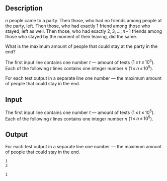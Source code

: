 ## Description

<div><p><span class="tex-span"><i>n</i></span> people came to a party. Then those, who had no friends among people at the party, left. Then those, who had exactly 1 friend among those who stayed, left as well. Then those, who had exactly <span class="tex-span">2, 3, ..., <i>n</i> - 1</span> friends among those who stayed by the moment of their leaving, did the same.</p><p>What is the maximum amount of people that could stay at the party in the end? </p></div><div class="input-specification"><p>The first input line contains one number <span class="tex-span"><i>t</i></span> — amount of tests (<span class="tex-span">1 ≤ <i>t</i> ≤ 10<sup class="upper-index">5</sup></span>). Each of the following <span class="tex-span"><i>t</i></span> lines contains one integer number <span class="tex-span"><i>n</i></span> (<span class="tex-span">1 ≤ <i>n</i> ≤ 10<sup class="upper-index">5</sup></span>).</p></div><div class="output-specification"><p>For each test output in a separate line one number — the maximum amount of people that could stay in the end.</p></div>

## Input

<p>The first input line contains one number <span class="tex-span"><i>t</i></span> — amount of tests (<span class="tex-span">1 ≤ <i>t</i> ≤ 10<sup class="upper-index">5</sup></span>). Each of the following <span class="tex-span"><i>t</i></span> lines contains one integer number <span class="tex-span"><i>n</i></span> (<span class="tex-span">1 ≤ <i>n</i> ≤ 10<sup class="upper-index">5</sup></span>).</p>

## Output

<p>For each test output in a separate line one number — the maximum amount of people that could stay in the end.</p>





```input1
1
3

```




```output1
1

```


